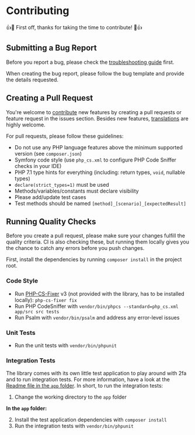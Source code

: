 Contributing
============
👍🎉 First off, thanks for taking the time to contribute! 🎉👍

Submitting a Bug Report
-----------------------

Before you report a bug, please check the [troubleshooting guide](doc/troubleshooting.rst) first.

When creating the bug report, please follow the bug template and provide the details requested.

Creating a Pull Request
-----------------------

You're welcome to [contribute](https://github.com/scheb/2fa/graphs/contributors) new features by creating a pull
requests or feature request in the issues section. Besides new features,
[translations](src/bundle/Resources/translations) are highly welcome.

For pull requests, please follow these guidelines:

- Do not use any PHP language features above the minimum supported version (see `composer.json`)
- Symfony code style (use `php_cs.xml` to configure PHP Code Sniffer checks in your IDE)
- PHP 7.1 type hints for everything (including: return types, `void`, nullable types)
- `declare(strict_types=1)` must be used
- Methods/variables/constants must declare visibility
- Please add/update test cases
- Test methods should be named `[method]_[scenario]_[expectedResult]`

Running Quality Checks
----------------------

Before you create a pull request, please make sure your changes fulfill the quality criteria. CI is also checking these,
but running them locally gives you the chance to catch any errors before you push changes.

First, install the dependencies by running `composer install` in the project root.

### Code Style

- Run [PHP-CS-Fixer](https://github.com/FriendsOfPHP/PHP-CS-Fixer) v3 (not provided with the library, has to be
  installed locally): `php-cs-fixer fix`
- Run PHP CodeSniffer with `vendor/bin/phpcs --standard=php_cs.xml app/src src tests`
- Run Psalm with `vendor/bin/psalm` and address any error-level issues

### Unit Tests

- Run the unit tests with `vendor/bin/phpunit`

### Integration Tests

The library comes with its own little test application to play around with 2fa and to run integration tests. For more
information, have a look at the [Readme file in the `app` folder](app/README.md). In short, to run the integration
tests:

1) Change the working directory to the `app` folder

**In the `app` folder:**

2) Install the test application dependencies with `composer install`
3) Run the integration tests with `vendor/bin/phpunit`
